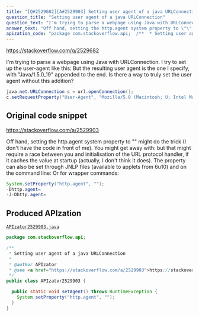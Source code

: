 ```yaml
---
title: "[Q#2529682][A#2529903] Setting user agent of a java URLConnection"
question_title: "Setting user agent of a java URLConnection"
question_text: "I'm trying to parse a webpage using Java with URLConnection. I try to set up the user-agent like this: But the resulting user agent is the one I specify, with \"Java/1.5.0_19\" appended to the end. Is there a way to truly set the user agent without this addition?"
answer_text: "Off hand, setting the http.agent system property to \"\" might do the trick (I don't have the code in front of me). You might get away with: but that might require a race between you and initialisation of the URL protocol handler, if it caches the value at startup (actually, I don't think it does). The property can also be set through JNLP files (available to applets from 6u10) and on the command line: Or for wrapper commands:"
apization_code: "package com.stackoverflow.api;  /**  * Setting user agent of a java URLConnection  *  * @author APIzator  * @see <a href=\"https://stackoverflow.com/a/2529903\">https://stackoverflow.com/a/2529903</a>  */ public class APIzator2529903 {    public static void setAgent() throws RuntimeException {     System.setProperty(\"http.agent\", \"\");   } }"
---
```


https://stackoverflow.com/q/2529682

I&#x27;m trying to parse a webpage using Java with URLConnection. I try to set up the user-agent like this:
But the resulting user agent is the one I specify, with &quot;Java/1.5.0_19&quot; appended to the end. Is there a way to truly set the user agent without this addition?


```java
java.net.URLConnection c = url.openConnection();
c.setRequestProperty("User-Agent", "Mozilla/5.0 (Macintosh; U; Intel Mac OS X 10.4; en-US; rv:1.9.2.2) Gecko/20100316 Firefox/3.6.2");
```


## Original code snippet

https://stackoverflow.com/a/2529903

Off hand, setting the http.agent system property to &quot;&quot; might do the trick (I don&#x27;t have the code in front of me).
You might get away with:
but that might require a race between you and initialisation of the URL protocol handler, if it caches the value at startup (actually, I don&#x27;t think it does).
The property can also be set through JNLP files (available to applets from 6u10) and on the command line:
Or for wrapper commands:

```java
System.setProperty("http.agent", "");
-Dhttp.agent=
-J-Dhttp.agent=
```

## Produced APIzation

[`APIzator2529903.java`](https://github.com/pasqualesalza/apization-temp-data/raw/master/apizations/java/APIzator2529903.java)

```java
package com.stackoverflow.api;

/**
 * Setting user agent of a java URLConnection
 *
 * @author APIzator
 * @see <a href="https://stackoverflow.com/a/2529903">https://stackoverflow.com/a/2529903</a>
 */
public class APIzator2529903 {

  public static void setAgent() throws RuntimeException {
    System.setProperty("http.agent", "");
  }
}

```